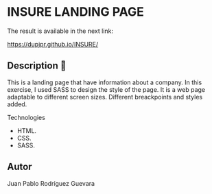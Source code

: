 # INSURE LANDING PAGE

The result is available in the next link:

https://dupjpr.github.io/INSURE/

## Description :page_facing_up:

This is a landing page that have information about a company. In this exercise, I used SASS to design the style of the page. It is a web page adaptable to different screen sizes. Different breackpoints and styles added.

Technologies
* HTML.
* CSS.
* SASS.

## Autor

Juan Pablo Rodríguez Guevara
